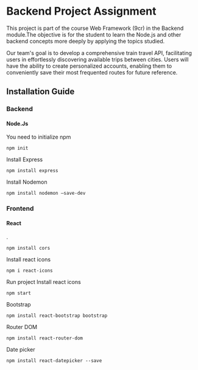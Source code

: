 # Backend Project Assignment

This project is part of the course Web Framework (9cr) in the Backend module.The objective is for the student to learn the Node.js and other backend concepts more deeply by applying the topics studied.

Our team's goal is to develop a comprehensive train travel API, facilitating users in effortlessly discovering available trips between cities. Users will have the ability to create personalized accounts, enabling them to conveniently save their most frequented routes for future reference.




## Installation Guide

### Backend  
#### Node.Js  

You need to initialize npm  
```
npm init
```  

Install Express  
```
npm install express
```  


Install Nodemon  

```  
npm install nodemon —save-dev
```


### Frontend
#### React  
.  
```
npm install cors
```  
Install react icons  
```
npm i react-icons
```

Run project
Install react icons  
```
npm start
```

Bootstrap  

```
npm install react-bootstrap bootstrap
```

Router DOM  
```
npm install react-router-dom
```

Date picker

```
npm install react-datepicker --save

```


